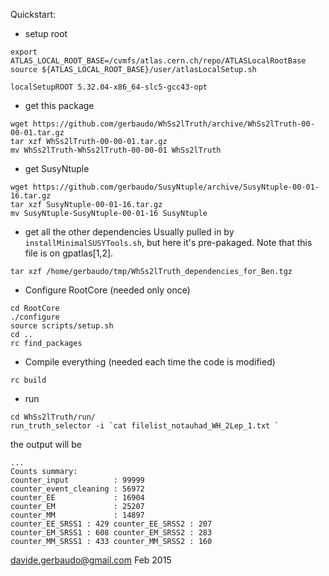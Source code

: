 Quickstart:

* setup root
```
export ATLAS_LOCAL_ROOT_BASE=/cvmfs/atlas.cern.ch/repo/ATLASLocalRootBase
source ${ATLAS_LOCAL_ROOT_BASE}/user/atlasLocalSetup.sh

localSetupROOT 5.32.04-x86_64-slc5-gcc43-opt
```

* get this package
```
wget https://github.com/gerbaudo/WhSs2lTruth/archive/WhSs2lTruth-00-00-01.tar.gz
tar xzf WhSs2lTruth-00-00-01.tar.gz
mv WhSs2lTruth-WhSs2lTruth-00-00-01 WhSs2lTruth
```
* get SusyNtuple
```
wget https://github.com/gerbaudo/SusyNtuple/archive/SusyNtuple-00-01-16.tar.gz
tar xzf SusyNtuple-00-01-16.tar.gz
mv SusyNtuple-SusyNtuple-00-01-16 SusyNtuple
```
* get all the other dependencies
  Usually pulled in by `installMinimalSUSYTools.sh`, but here it's pre-pakaged.
  Note that this file is on gpatlas[1,2].
```
tar xzf /home/gerbaudo/tmp/WhSs2lTruth_dependencies_for_Ben.tgz
```

* Configure RootCore (needed only once)
```
cd RootCore
./configure
source scripts/setup.sh
cd ..
rc find_packages
```

* Compile everything (needed each time the code is modified)
```
rc build
```

* run
```
cd WhSs2lTruth/run/
run_truth_selector -i `cat filelist_notauhad_WH_2Lep_1.txt `
```

the output will be

```
...
Counts summary:
counter_input          : 99999
counter_event_cleaning : 56972
counter_EE             : 16904
counter_EM             : 25207
counter_MM             : 14897
counter_EE_SRSS1 : 429 counter_EE_SRSS2 : 207
counter_EM_SRSS1 : 608 counter_EM_SRSS2 : 283
counter_MM_SRSS1 : 433 counter_MM_SRSS2 : 160
```

davide.gerbaudo@gmail.com
Feb 2015